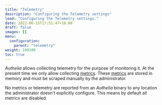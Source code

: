 ```yaml
---
title: "Telemetry"
description: "Configuring the Telemetry settings"
lead: "Configuring the Telemetry settings."
date: 2022-06-15T17:51:47+10:00
draft: false
images: []
menu:
  configuration:
    parent: "telemetry"
weight: 109100
toc: true
---
```


*Authelia* allows collecting telemetry for the purpose of monitoring it. At the present time we only allow collecting
[metrics](metrics.md). These [metrics](metrics.md) are stored in memory and must be scraped manually by the
administrator.

No metrics or telemetry are reported from an *Authelia* binary to any location the administrator doesn't explicitly
configure. This means by default all metrics are disabled.
